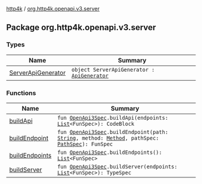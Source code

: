 [http4k](../index.md) / [org.http4k.openapi.v3.server](./index.md)

## Package org.http4k.openapi.v3.server

### Types

| Name | Summary |
|---|---|
| [ServerApiGenerator](-server-api-generator/index.md) | `object ServerApiGenerator : `[`ApiGenerator`](../org.http4k.openapi.v3/-api-generator.md) |

### Functions

| Name | Summary |
|---|---|
| [buildApi](build-api.md) | `fun `[`OpenApi3Spec`](../org.http4k.openapi.v3/-open-api3-spec/index.md)`.buildApi(endpoints: `[`List`](https://kotlinlang.org/api/latest/jvm/stdlib/kotlin.collections/-list/index.html)`<FunSpec>): CodeBlock` |
| [buildEndpoint](build-endpoint.md) | `fun `[`OpenApi3Spec`](../org.http4k.openapi.v3/-open-api3-spec/index.md)`.buildEndpoint(path: `[`String`](https://kotlinlang.org/api/latest/jvm/stdlib/kotlin/-string/index.html)`, method: `[`Method`](../org.http4k.core/-method/index.md)`, pathSpec: `[`PathSpec`](../org.http4k.openapi.v3/-path-spec/index.md)`): FunSpec` |
| [buildEndpoints](build-endpoints.md) | `fun `[`OpenApi3Spec`](../org.http4k.openapi.v3/-open-api3-spec/index.md)`.buildEndpoints(): `[`List`](https://kotlinlang.org/api/latest/jvm/stdlib/kotlin.collections/-list/index.html)`<FunSpec>` |
| [buildServer](build-server.md) | `fun `[`OpenApi3Spec`](../org.http4k.openapi.v3/-open-api3-spec/index.md)`.buildServer(endpoints: `[`List`](https://kotlinlang.org/api/latest/jvm/stdlib/kotlin.collections/-list/index.html)`<FunSpec>): TypeSpec` |
